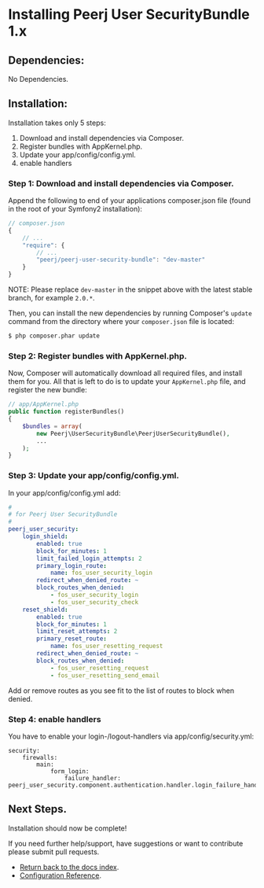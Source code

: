 Installing Peerj User SecurityBundle 1.x
======================================

## Dependencies:

No Dependencies.

## Installation:

Installation takes only 5 steps:

1. Download and install dependencies via Composer.
2. Register bundles with AppKernel.php.
3. Update your app/config/config.yml.
4. enable handlers

### Step 1: Download and install dependencies via Composer.

Append the following to end of your applications composer.json file (found in the root of your Symfony2 installation):

``` js
// composer.json
{
    // ...
    "require": {
        // ...
        "peerj/peerj-user-security-bundle": "dev-master"
    }
}
```

NOTE: Please replace ``dev-master`` in the snippet above with the latest stable branch, for example ``2.0.*``.

Then, you can install the new dependencies by running Composer's ``update``
command from the directory where your ``composer.json`` file is located:

``` bash
$ php composer.phar update
```

### Step 2: Register bundles with AppKernel.php.

Now, Composer will automatically download all required files, and install them
for you. All that is left to do is to update your ``AppKernel.php`` file, and
register the new bundle:

``` php
// app/AppKernel.php
public function registerBundles()
{
    $bundles = array(
		new Peerj\UserSecurityBundle\PeerjUserSecurityBundle(),
		...
	);
}
```

### Step 3: Update your app/config/config.yml.

In your app/config/config.yml add:

``` yml
#
# for Peerj User SecurityBundle
#
peerj_user_security:
    login_shield:
        enabled: true
        block_for_minutes: 1
        limit_failed_login_attempts: 2
        primary_login_route:
            name: fos_user_security_login
        redirect_when_denied_route: ~
        block_routes_when_denied:
            - fos_user_security_login
            - fos_user_security_check
    reset_shield:
        enabled: true
        block_for_minutes: 1
        limit_reset_attempts: 2
        primary_reset_route:
            name: fos_user_resetting_request
        redirect_when_denied_route: ~
        block_routes_when_denied:
            - fos_user_resetting_request
            - fos_user_resetting_send_email

```

Add or remove routes as you see fit to the list of routes to block when denied.

### Step 4: enable handlers

You have to enable your login-/logout-handlers via app/config/security.yml:

```
security:
    firewalls:
        main:
            form_login:
                failure_handler: peerj_user_security.component.authentication.handler.login_failure_handler
```


## Next Steps.

Installation should now be complete!

If you need further help/support, have suggestions or want to contribute please submit pull requests.

- [Return back to the docs index](index.md).
- [Configuration Reference](configuration_reference.md).
